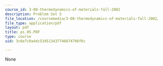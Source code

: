 ```yaml
---
course_id: 3-00-thermodynamics-of-materials-fall-2002
description: Problem Set 5
file_location: /coursemedia/3-00-thermodynamics-of-materials-fall-2002/3c6e7c0a4dc534513437746074796f6c_ps_05.PDF
file_type: application/pdf
layout: pdf
title: ps_05.PDF
type: course
uid: 3c6e7c0a4dc534513437746074796f6c

---
```

None